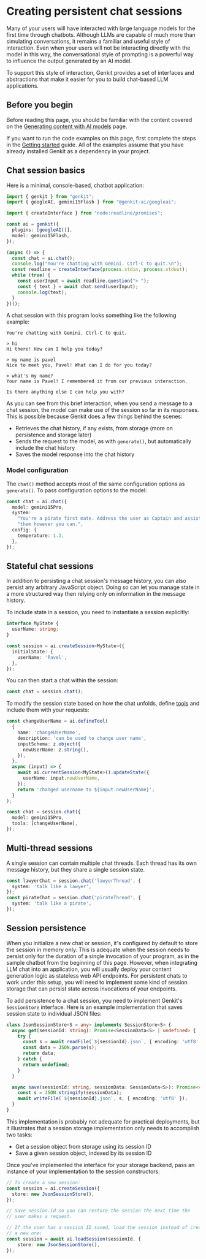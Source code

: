 # Creating persistent chat sessions

Many of your users will have interacted with large language models for the first time through chatbots. Although LLMs are capable of much more than simulating conversations, it remains a familiar and useful style of interaction. Even when your users will not be interacting directly with the model in this way, the conversational style of prompting is a powerful way to influence the output generated by an AI model.

To support this style of interaction, Genkit provides a set of interfaces and abstractions that make it easier for you to build chat-based LLM applications.

## Before you begin

Before reading this page, you should be familiar with the content covered on the [Generating content with AI models](models) page.

If you want to run the code examples on this page, first complete the steps in the [Getting started](get-started) guide. All of the examples assume that you have already installed Genkit as a dependency in your project.

## Chat session basics 

Here is a minimal, console-based, chatbot application:

```ts
import { genkit } from "genkit";
import { googleAI, gemini15Flash } from "@genkit-ai/googleai";

import { createInterface } from "node:readline/promises";

const ai = genkit({
  plugins: [googleAI()],
  model: gemini15Flash,
});

(async () => {
  const chat = ai.chat();
  console.log("You're chatting with Gemini. Ctrl-C to quit.\n");
  const readline = createInterface(process.stdin, process.stdout);
  while (true) {
    const userInput = await readline.question("> ");
    const { text } = await chat.send(userInput);
    console.log(text);
  }
})();
```

A chat session with this program looks something like the following example:

```none
You're chatting with Gemini. Ctrl-C to quit.

> hi
Hi there! How can I help you today? 

> my name is pavel
Nice to meet you, Pavel! What can I do for you today? 

> what's my name?
Your name is Pavel! I remembered it from our previous interaction. 

Is there anything else I can help you with?
```

As you can see from this brief interaction, when you send a message to a chat session, the model can make use of the session so far in its responses. This is possible because Genkit does a few things behind the scenes:

*   Retrieves the chat history, if any exists, from storage (more on persistence and storage later)
*   Sends the request to the model, as with `generate()`, but automatically include the chat history 
*   Saves the model response into the chat history 

### Model configuration

The `chat()` method accepts most of the same configuration options as `generate()`. To pass configuration options to the model:

```ts
const chat = ai.chat({
  model: gemini15Pro,
  system:
    "You're a pirate first mate. Address the user as Captain and assist " +
    "them however you can.",
  config: {
    temperature: 1.3,
  },
});
```

## Stateful chat sessions

In addition to persisting a chat session's message history, you can also persist any arbitrary JavaScript object. Doing so can let you manage state in a more structured way then relying only on information in the message history.

To include state in a session, you need to instantiate a session explicitly:

```ts
interface MyState {
  userName: string;
}

const session = ai.createSession<MyState>({
  initialState: {
    userName: 'Pavel',
  },
});
```

You can then start a chat within the session:

```ts
const chat = session.chat();
```

To modify the session state based on how the chat unfolds, define [tools](tool-calling) and include them with your requests:

```ts
const changeUserName = ai.defineTool(
  {
    name: 'changeUserName',
    description: 'can be used to change user name',
    inputSchema: z.object({
      newUserName: z.string(),
    }),
  },
  async (input) => {
    await ai.currentSession<MyState>().updateState({
      userName: input.newUserName,
    });
    return 'changed username to ${input.newUserName}';
  }
);
```

```ts
const chat = session.chat({
  model: gemini15Pro,
  tools: [changeUserName],
});
```

## Multi-thread sessions

A single session can contain multiple chat threads. Each thread has its own message history, but they share a single session state.

```ts
const lawyerChat = session.chat('lawyerThread', {
  system: 'talk like a lawyer',
});
const pirateChat = session.chat('pirateThread', {
  system: 'talk like a pirate',
});
```

## Session persistence

When you initialize a new chat or session, it's configured by default to store the session in memory only. This is adequate when the session needs to persist only for the duration of a single invocation of your program, as in the sample chatbot from the beginning of this page. However, when integrating LLM chat into an application, you will usually deploy your content generation logic as stateless web API endpoints. For persistent chats to work under this setup, you will need to implement some kind of session storage that can persist state across invocations of your endpoints.

To add persistence to a chat session, you need to implement Genkit's `SessionStore` interface. Here is an example implementation that saves session state to individual JSON files:

```ts
class JsonSessionStore<S = any> implements SessionStore<S> {
  async get(sessionId: string): Promise<SessionData<S> | undefined> {
    try {
      const s = await readFile(`${sessionId}.json`, { encoding: 'utf8' });
      const data = JSON.parse(s);
      return data;
    } catch {
      return undefined;
    }
  }

  async save(sessionId: string, sessionData: SessionData<S>): Promise<void> {
    const s = JSON.stringify(sessionData);
    await writeFile(`${sessionId}.json`, s, { encoding: 'utf8' });
  }
}
```

This implementation is probably not adequate for practical deployments, but it illustrates that a session storage implementation only needs to accomplish two tasks:

*   Get a session object from storage using its session ID
*   Save a given session object, indexed by its session ID

Once you've implemented the interface for your storage backend, pass an instance of your implementation to the session constructors:

```ts
// To create a new session:
const session = ai.createSession({
  store: new JsonSessionStore(),
});

// Save session.id so you can restore the session the next time the
// user makes a request.
```

```ts
// If the user has a session ID saved, load the session instead of creating
// a new one:
const session = await ai.loadSession(sessionId, {
    store: new JsonSessionStore(),
});
```